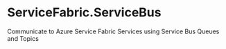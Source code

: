 # ServiceFabric.ServiceBus
Communicate to Azure Service Fabric Services using Service Bus Queues and Topics

